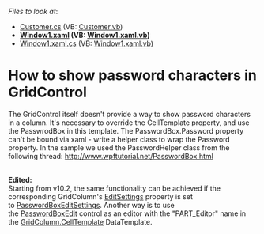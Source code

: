 <!-- default file list -->
*Files to look at*:

* [Customer.cs](./CS/WpfApplication1/Customer.cs) (VB: [Customer.vb](./VB/WpfApplication1/Customer.vb))
* **[Window1.xaml](./CS/WpfApplication1/Window1.xaml) (VB: [Window1.xaml.vb](./VB/WpfApplication1/Window1.xaml.vb))**
* [Window1.xaml.cs](./CS/WpfApplication1/Window1.xaml.cs) (VB: [Window1.xaml.vb](./VB/WpfApplication1/Window1.xaml.vb))
<!-- default file list end -->
# How to show password characters in GridControl


<p>The GridControl itself doesn't provide a way to show password characters in a column. It's necessary to override the CellTemplate property, and use the PasswrodBox in this template. The PasswordBox.Password property can't be bound via xaml - write a helper class to wrap the Password property. In the sample we used the PasswordHelper class from the following thread: <a href="http://www.wpftutorial.net/PasswordBox.html">http://www.wpftutorial.net/PasswordBox.html</a><br /><br /></p>
<p><strong>Edited:</strong><br />Starting from v10.2, the same functionality can be achieved if the corresponding GridColumn's <a href="https://documentation.devexpress.com/#WPF/DevExpressXpfGridColumnBase_EditSettingstopic">EditSettings</a> property is set to <a href="https://documentation.devexpress.com/#wpf/clsDevExpressXpfEditorsSettingsPasswordBoxEditSettingstopic">PasswordBoxEditSettings</a>. Another way is to use the <a href="https://documentation.devexpress.com/#wpf/clsDevExpressXpfEditorsPasswordBoxEdittopic">PasswordBoxEdit</a> control as an editor with the "PART_Editor" name in the <a href="https://documentation.devexpress.com/#WPF/DevExpressXpfGridColumnBase_CellTemplatetopic">GridColumn.CellTemplate</a> DataTemplate.</p>

<br/>


